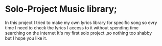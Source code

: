 # Solo-Project Music library;
In this project I tried to make my own lyrics library for specific song so evry time I need to check the lyrics I access to it without spending time searching on the internet
It's my first solo project ,so nothing too shabby  but I hope you like it.